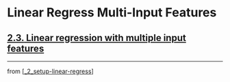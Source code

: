 # Linear Regress Multi-Input Features

## [**2.3.** Linear regression with multiple input features](https://livebook.manning.com/book/deep-learning-with-javascript/chapter-2/158)

---
from [[_2_setup-linear-regress]]

[//begin]: # "Autogenerated link references for markdown compatibility"
[_2_setup-linear-regress]: ../_2_setup-linear-regress.md "2 Setup Linear Regress"
[//end]: # "Autogenerated link references"